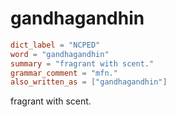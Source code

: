 # gandhagandhin

``` toml
dict_label = "NCPED"
word = "gandhagandhin"
summary = "fragrant with scent."
grammar_comment = "mfn."
also_written_as = ["gandhagandhin"]
```

fragrant with scent.

